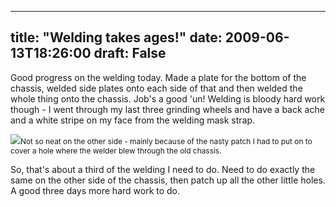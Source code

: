 
---
title: "Welding takes ages!"
date: 2009-06-13T18:26:00
draft: False
---

Good progress on the welding today.  Made a plate for the bottom of the chassis, welded side plates onto each side of that and then welded the whole thing onto the chassis.  Job's a good 'un!  Welding is bloody hard work though - I went through my last three grinding wheels and have a back ache and a white stripe on my face from the welding mask strap.

<a href="http://danandtheduke.co.uk/uploaded_images/IMG_0429-719049.jpg"><img src="http://danandtheduke.co.uk/uploaded_images/IMG_0429-719044.jpg"/></a><span style="font-size:85%;">Not so neat on the other side - mainly because of the nasty patch I had to put on to cover a hole where the welder blew through the old chassis.</span>

So, that's about a third of the welding I need to do.  Need to do exactly the same on the other side of the chassis, then patch up all the other little holes.  A good three days more hard work to do.